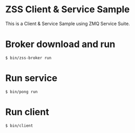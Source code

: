 # ZSS Client & Service Sample

This is a Client & Service Sample using ZMQ Service Suite.

# Broker download and run
    $ bin/zss-broker run

# Run service
    $ bin/pong run

# Run client
    $ bin/client
